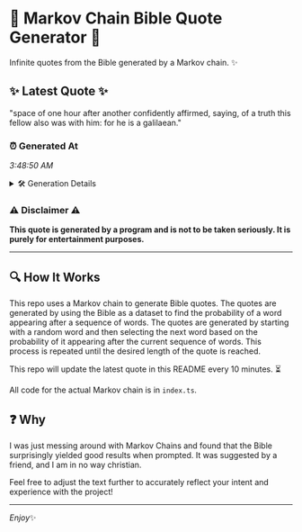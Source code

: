 # 📖 Markov Chain Bible Quote Generator 📖

Infinite quotes from the Bible generated by a Markov chain. ✨

## ✨ Latest Quote ✨
"space of one hour after another confidently affirmed, saying, of a truth this fellow also was with him: for he is a galilaean."

### ⏰ Generated At
*3:48:50 AM*

<details>
    <summary>🛠️ Generation Details</summary>
    <p>
        <strong>🌱 Seed:</strong> space<br>
        <strong>🔄 Iterations:</strong> 22<br>
        <strong>📜 Context History:</strong><br>[ space ]: of<br>[ space, of ]: one<br>[ space, of, one ]: hour<br>[ space, of, one, hour ]: after<br>[ space, of, one, hour, after ]: another<br>[ space, of, one, hour, after, another ]: confidently<br>[ of, one, hour, after, another, confidently ]: affirmed,<br>[ one, hour, after, another, confidently, affirmed, ]: saying,<br>[ hour, after, another, confidently, affirmed,, saying, ]: of<br>[ after, another, confidently, affirmed,, saying,, of ]: a<br>[ another, confidently, affirmed,, saying,, of, a ]: truth<br>[ confidently, affirmed,, saying,, of, a, truth ]: this<br>[ affirmed,, saying,, of, a, truth, this ]: fellow<br>[ saying,, of, a, truth, this, fellow ]: also<br>[ of, a, truth, this, fellow, also ]: was<br>[ a, truth, this, fellow, also, was ]: with<br>[ truth, this, fellow, also, was, with ]: him:<br>[ this, fellow, also, was, with, him: ]: for<br>[ fellow, also, was, with, him:, for ]: he<br>[ also, was, with, him:, for, he ]: is<br>[ was, with, him:, for, he, is ]: a<br>[ with, him:, for, he, is, a ]: galilaean.<br>
    </p>
</details>

### ⚠️ Disclaimer ⚠️
**This quote is generated by a program and is not to be taken seriously. It is purely for entertainment purposes.**

---

## 🔍 How It Works

This repo uses a Markov chain to generate Bible quotes. The quotes are generated by using the Bible as a dataset to find the probability of a word appearing after a sequence of words. The quotes are generated by starting with a random word and then selecting the next word based on the probability of it appearing after the current sequence of words. This process is repeated until the desired length of the quote is reached.

This repo will update the latest quote in this README every 10 minutes. ⏳

All code for the actual Markov chain is in `index.ts`.

## ❓ Why

I was just messing around with Markov Chains and found that the Bible surprisingly yielded good results when prompted. 
It was suggested by a friend, and I am in no way christian.

Feel free to adjust the text further to accurately reflect your intent and experience with the project!

---

*Enjoy*✨
